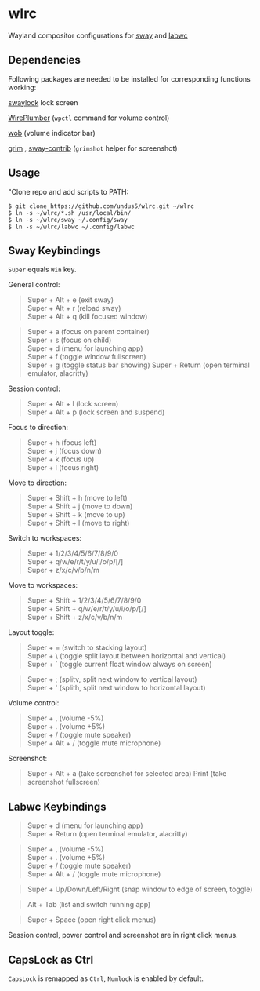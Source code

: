 # wlrc

Wayland compositor configurations for
[sway](https://swaywm.org) and
[labwc](https://labwc.github.io/index.html)

## Dependencies

Following packages are needed to be installed for corresponding functions working:

[swaylock](https://github.com/swaywm/swaylock)
lock screen

[WirePlumber](https://wiki.archlinux.org/title/WirePlumber#Keyboard_volume_control)
(`wpctl` command for volume control)

[wob](https://github.com/francma/wob)
(volume indicator bar)

[grim](https://gitlab.freedesktop.org/emersion/grim)
, [sway-contrib](https://github.com/OctopusET/sway-contrib)
(`grimshot` helper for screenshot)

## Usage

"Clone repo and add scripts to PATH:

```
$ git clone https://github.com/undus5/wlrc.git ~/wlrc
$ ln -s ~/wlrc/*.sh /usr/local/bin/
$ ln -s ~/wlrc/sway ~/.config/sway
$ ln -s ~/wlrc/labwc ~/.config/labwc
```

## Sway Keybindings

`Super` equals `Win` key.

General control:

> Super + Alt + e (exit sway)\
> Super + Alt + r (reload sway)\
> Super + Alt + q (kill focused window)

> Super + a (focus on parent container)\
> Super + s (focus on child)\
> Super + d (menu for launching app)\
> Super + f (toggle window fullscreen)\
> Super + g (toggle status bar showing)
> Super + Return (open terminal emulator, alacritty)

Session control:

> Super + Alt + l (lock screen)\
> Super + Alt + p (lock screen and suspend)

Focus to direction:

> Super + h (focus left)\
> Super + j (focus down)\
> Super + k (focus up)\
> Super + l (focus right)

Move to direction:

> Super + Shift + h (move to left)\
> Super + Shift + j (move to down)\
> Super + Shift + k (move to up)\
> Super + Shift + l (move to right)

Switch to workspaces:

> Super + 1/2/3/4/5/6/7/8/9/0\
> Super + q/w/e/r/t/y/u/i/o/p/[/]\
> Super + z/x/c/v/b/n/m

Move to workspaces:

> Super + Shift + 1/2/3/4/5/6/7/8/9/0\
> Super + Shift + q/w/e/r/t/y/u/i/o/p/[/]\
> Super + Shift + z/x/c/v/b/n/m

Layout toggle:

> Super + = (switch to stacking layout)\
> Super + \ (toggle split layout between horizontal and vertical)\
> Super + ` (toggle current float window always on screen)

> Super + ; (splitv, split next window to vertical layout)\
> Super + ' (splith, split next window to horizontal layout)

Volume control:

> Super + , (volume -5%)\
> Super + . (volume +5%)\
> Super + / (toggle mute speaker)\
> Super + Alt + / (toggle mute microphone)

Screenshot:

> Super + Alt + a (take screenshot for selected area)
> Print (take screenshot fullscreen)

## Labwc Keybindings

> Super + d (menu for launching app)\
> Super + Return (open terminal emulator, alacritty)

> Super + , (volume -5%)\
> Super + . (volume +5%)\
> Super + / (toggle mute speaker)\
> Super + Alt + / (toggle mute microphone)

> Super + Up/Down/Left/Right (snap window to edge of screen, toggle)

> Alt + Tab (list and switch running app)

> Super + Space (open right click menus)

Session control, power control and screenshot are in right click menus.

## CapsLock as Ctrl

`CapsLock` is remapped as `Ctrl`, `Numlock` is enabled by default.


